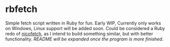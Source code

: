 # rbfetch
 Simple fetch script written in Ruby for fun.
 Early WIP, Currently only works on Windows, Linux support will be added soon.
 Could be considered a Ruby redo of <a href="https://www.github.com/craftnut/nicofetch"> nicofetch</a>, as I intend to build something similar, but with better functionality.
 *README will be expanded once the program is more finished*.
